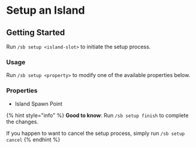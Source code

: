 # Setup an Island

## Getting Started

Run `/sb setup <island-slot>` to initiate the setup process.

### Usage

Run `/sb setup <property>` to modify one of the available properties below.&#x20;

### Properties

* Island Spawn Point

{% hint style="info" %}
**Good to know**: Run `/sb setup finish` to complete the changes.

If you happen to want to cancel the setup process, simply run `/sb setup cancel`
{% endhint %}
